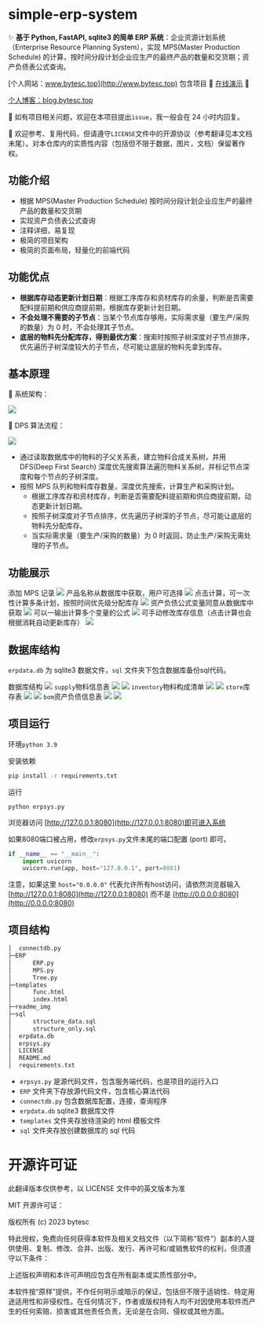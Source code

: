 # simple-erp-system

✨ **基于 Python, FastAPI, sqlite3 的简单 ERP 系统**：企业资源计划系统（Enterprise Resource Planning System），实现 MPS(Master Production Schedule) 的计算，按时间分段计划企业应生产的最终产品的数量和交货期；资产负债表公式查询。

[个人网站：www.bytesc.top](http://www.bytesc.top) 包含项目 📌 [在线演示](http://www.bytesc.top#erp)  📌 

[个人博客：blog.bytesc.top](http://blog.bytesc.top)

🔔 如有项目相关问题，欢迎在本项目提出`issue`，我一般会在 24 小时内回复。

🚩 欢迎参考、复用代码，但请遵守`LICENSE`文件中的开源协议（参考翻译见本文档末尾）。对本仓库内的实质性内容（包括但不限于数据，图片，文档）保留著作权。

## 功能介绍

- 根据 MPS(Master Production Schedule) 按时间分段计划企业应生产的最终产品的数量和交货期
- 实现资产负债表公式查询
- 注释详细，易复现
- 极简的项目架构
- 极简的页面布局，轻量化的前端代码

## 功能优点
- **根据库存动态更新计划日期**：根据工序库存和资材库存的余量，判断是否需要配料提前期和供应商提前期，根据库存更新计划日期。
- **不会处理不需要的子节点**：当某个节点库存够用，实际需求量（要生产/采购的数量）为 0 时，不会处理其子节点。
- **底层的物料先分配库存，得到最优方案**：搜索时按照子树深度对子节点排序，优先遍历子树深度较大的子节点，尽可能让底层的物料先拿到库存。

## 基本原理

🚩 系统架构：

![](./readme_img/img0.png)

🚩 DPS 算法流程：

![](./readme_img/imga.png)

- 通过读取数据库中的物料的子父关系表，建立物料合成关系树，并用 DFS(Deep First Search) 深度优先搜索算法遍历物料关系树，并标记节点深度和每个节点的子树深度。
- 按照 MPS 队列和物料库存数量，深度优先搜索，计算生产和采购计划。
    * 根据工序库存和资材库存，判断是否需要配料提前期和供应商提前期，动态更新计划日期。
    * 按照子树深度对子节点排序，优先遍历子树深的子节点，尽可能让底层的物料先分配库存。
    * 当实际需求量（要生产/采购的数量）为 0 时返回，防止生产/采购无需处理的子节点。

## 功能展示

添加 MPS 记录
![](./readme_img/img1.png)
产品名称从数据库中获取，用户可选择
![](./readme_img/img2.png)
点击计算，可一次性计算多条计划，按照时间优先级分配库存
![](./readme_img/img3.png)
资产负债公式变量同意从数据库中获取
![](./readme_img/img4.png)
可以一输出计算多个变量的公式
![](./readme_img/img5.png)
可手动修改库存信息（点击计算也会根据消耗自动更新库存）
![](./readme_img/img5.1.png)

## 数据库结构

`erpdata.db` 为 sqlite3 数据文件，`sql` 文件夹下包含数据库备份sql代码。

数据库结构
![](./readme_img/img6.png)
`supply`物料信息表
![](./readme_img/img7.png)
![](./readme_img/img8.png)
`inventory`物料构成清单
![](./readme_img/img9.png)
![](./readme_img/img10.png)
`store`库存表
![](./readme_img/img11.png)
![](./readme_img/img12.png)
`bom`资产负债信息表
![](./readme_img/img13.png)
![](./readme_img/img14.png)

## 项目运行

环境`python 3.9`

安装依赖
```bash
pip install -r requirements.txt
```
运行
```
python erpsys.py
```
浏览器访问 [http://127.0.0.1:8080](http://127.0.0.1:8080)即可进入系统

如果8080端口被占用，修改`erpsys.py`文件末尾的端口配置 (port) 即可。
```python
if __name__ == "__main__":
    import uvicorn
    uvicorn.run(app, host="127.0.0.1", port=8081) 
```
注意，如果这里 `host="0.0.0.0"` 代表允许所有host访问，请依然浏览器输入 [http://127.0.0.1:8080](http://127.0.0.1:8080) 而不是 [http://0.0.0.0:8080](http://0.0.0.0:8080) 

## 项目结构

```txt
│  connectdb.py
├─ERP
│      ERP.py
│      MPS.py
│      Tree.py
├─templates
│      func.html
│      index.html
├─readme_img
├─sql
│      structure_data.sql
│      structure_only.sql
│  erpdata.db
│  erpsys.py
│  LICENSE
│  README.md
│  requirements.txt
```

- `erpsys.py` 是源代码文件，包含服务端代码，也是项目的运行入口
- `ERP` 文件夹下存放源代码文件，包含核心算法代码
- `connectdb.py` 包含数据库配置，连接，查询程序
- `erpdata.db` sqlite3 数据库文件
- `templates` 文件夹存放待渲染的 html 模板文件
- `sql` 文件夹存放创建数据库的 sql 代码


# 开源许可证

此翻译版本仅供参考，以 LICENSE 文件中的英文版本为准

MIT 开源许可证：

版权所有 (c) 2023 bytesc

特此授权，免费向任何获得本软件及相关文档文件（以下简称“软件”）副本的人提供使用、复制、修改、合并、出版、发行、再许可和/或销售软件的权利，但须遵守以下条件：

上述版权声明和本许可声明应包含在所有副本或实质性部分中。

本软件按“原样”提供，不作任何明示或暗示的保证，包括但不限于适销性、特定用途适用性和非侵权性。在任何情况下，作者或版权持有人均不对因使用本软件而产生的任何索赔、损害或其他责任负责，无论是在合同、侵权或其他方面。